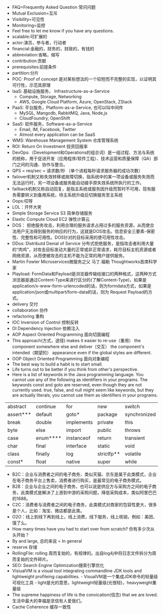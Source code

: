 * FAQ=Frequently Asked Question 常问问题
* Mutual Exclusion=互斥
* Visibility=可见性
* Monitoring=监控
* Feel free to let me know if you have any questions.
* scalable:可扩展的
* actor:演员，参与者，行动者
* financial:金融的，财务的，财政的，有钱的
* abbreviation:省略，缩写
* contribution:贡献
* prerequisites:前提条件
* partition:分片
* POC: Proof of concept 是对某些想法的一个较短而不完整的实现，以证明其可行性，示范其原理
* IaaS: 基础设施服务， Infrastructure-as-a-Service
    * Compute, Storage, Networking
    * AWS, Google Cloud Platform, Azure, OpenStack, ZStack
* PaaS: 平台服务，Platform-as-a-Service, 也可以叫中间件
    * MySQL, Mangodb, RabbitMQ, Java, Node,js
    * CloudFoundry, OpenShift
* SaaS: 软件服务，Software-as-a-Service
    * Email, IM, Facebook, Twitter
    * Almost every application can be SaaS
* WMS: Warehouse Management System 仓库管理系统
* ROI: Return On Investment 投资回报率
* DevOps:（Development和Operations的组合词）是一组过程、方法与系统的统称，用于促进开发（应用程序/软件工程）、技术运营和质量保障（QA）部门之间的沟通、协作与整合。
* QPS = req/sec = 请求数/秒 （单个进程每秒请求服务器的成功次数）
* failover机制又称失效转移或故障切换，指系统中的某一项设备或服务失效而无法运行时，另一项设备或服务能自动接手原失效系统所执行的工作。
* failback机制又称自动回复，是指主系统或服务因升级而暂时不可用，现有服务需要转义到备用系统，待主系统升级后切换服务至主系统
* Oops:哎呀
* LOL：开怀大笑
* Simple Storage Service S3 简单存储服务
* Elastic Compute Cloud EC2 弹性计算云
* DOS： 拒绝服务攻击，利用合理的服务请求占用过多的服务资源，从而使合法用户无法得到服务的响应的行为，这就是DOS攻击。信息安全三要素-保密性、完整性和可用性。DOS针对的目标采用的使可用性攻击。
* DDos: Distributd Denial of Service 分布式拒绝服务，是指攻击者利用大量的“肉鸡”，对攻击目标发动大量的正常或非正常请求，耗尽目标主机资源或者网络资源，从而使被攻击的主机不能为正常的用户提供服务。
* Martin Fowler Microservices微服务之父 马丁.福勒 Thoughtworks首席科学家
* Playload: FormData和Payload是浏览器传输给接口的两种格式，这两种方式浏览器是通过Content-Type来进行区分的(了解Content-Type)，如果是 application/x-www-form-urlencoded的话，则为formdata方式，如果是application/json或multipart/form-data的话，则为 Request Payload的方式。
* delivery 交付
* collaboration 协作
* refactoring 重构
* IOC Inversion of Control  控制反转
* DI Dependency Injection 依赖注入
* AOP Aspect Oriented Programming 面向切面编程
* This approach(方式，途径) makes it easier to re-use（重用） the component somewhere else and deliver（交互） the component's intended（期望的） appearance even if the global styles are different.
* OOP Object Oriented Programming 面向对象编程
* The best way to build a habit is to start small.
* Life turns out to be better if you think from other's perspective.
* Here is a list of keywords in the Java programming language. You cannot use any of the following as identifiers in your programs. The keywords const and goto are reserved, even though they are not currently used. true, false, and null might seem like keywords, but they are actually literals; you cannot use them as identifiers in your programs.


|  |  |  |  |  |
|--|--|--|--|--|
| abstract | continue | for | new | switch |
| assert*** | default | goto* | package | synchronized |
| break | double | implements | private | this |
| byte | else | import | public | throws |
| case | enum**** | instanceof | return | transient |
| char | final | interface | static | void |
| class | finally | log | strictfp** | volatile |
| const* | float | native | super | while |

* B2C：企业与消费者之间的电子商务，类似天猫、京东是属于此类模式，企业在电子商务平台上售卖，消费者进行购买，是最常见的电子商务模式。
* B2B：企业与企业之间的电子商务，也可以说是供应方与采购方之间的电子商务，此类模式是解决了上游到中游的采购问题，降低采购成本，类似阿里巴巴的1688。
* C2C：消费者与消费者之间的电子商务，此类模式对商家的包容性更大，很多是个人，比如：淘宝、微店都是此类。
* O2O：线上到线下再到线上，线上消费，线下服务，线上核销，例如：美团、饿了么。
* How many times have you had to start over from scratch? 你有多少次从头开始？
* By and large, 总的来说 = In general
* reserve 存储
* RollingFile: rolling 周而复始的，有规律的。出自log4j中将日志文件拆分为周而复始的文件碎片。
* SEO: Search Engine Optimization搜索引擎优化
* VisiualVM is a visual tool integrating commandline JDK tools and lightweight profileing capabilities. - VisualVM是一个集成JDK命令的轻量级可视化工具 - light是光的意思，lightweight轻量级(光很轻)，heavyweight重量级
* The supreme happiness of life is the convication(信念) that we are loved. 生活中最大的幸福是坚信有人爱我们。
* Cache Coherence 缓存一致性